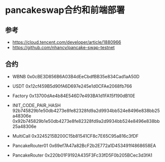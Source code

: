 # pancakeswap合约和前端部署
## 参考
* https://cloud.tencent.com/developer/article/1880966
* https://github.com/nhancv/pancake-swap-testnet

## 合约
* WBNB
0x0cBE3D856B6A03B4dEeCbdfBB35e834Cad1aA50D

* USDT
0x12cf459B5d90fA6D697e245e1d0CFAe2068fb766


* Factory
0x13700dAe4b84E546D7e493BA1d1FA15f190dB10E
* INIT_CODE_PAIR_HASH
92b745829b1e50db4273e8fe82328fd9a2d9934bb524e8496e838bb25a48306e
0x92b745829b1e50db4273e8fe82328fd9a2d9934bb524e8496e838bb25a48306e


* MultiCall
0x3245215B200C15b81541CF8c7E65C95a816c3fDF

* PancakeRouter01
0x69ef7A47a82BcF2b2E772a1D453491f4868658EA


* PancakeRouter
0x220b01F9192A435F3Fc33fD5F0b205BCec3d3fA1




